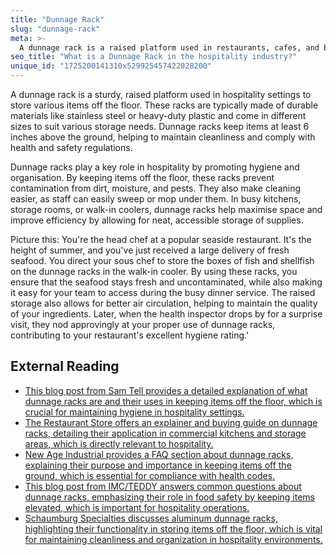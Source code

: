 ```yaml
---
title: "Dunnage Rack"
slug: "dunnage-rack"
meta: >-
  A dunnage rack is a raised platform used in restaurants, cafes, and bars to keep items off the floor. It helps maintain cleanliness and organise storage efficiently.
seo_title: "What is a Dunnage Rack in the hospitality industry?"
unique_id: "1725200141310x529925457422028200"
---
```


A dunnage rack is a sturdy, raised platform used in hospitality settings to store various items off the floor. These racks are typically made of durable materials like stainless steel or heavy-duty plastic and come in different sizes to suit various storage needs. Dunnage racks keep items at least 6 inches above the ground, helping to maintain cleanliness and comply with health and safety regulations.

Dunnage racks play a key role in hospitality by promoting hygiene and organisation. By keeping items off the floor, these racks prevent contamination from dirt, moisture, and pests. They also make cleaning easier, as staff can easily sweep or mop under them. In busy kitchens, storage rooms, or walk-in coolers, dunnage racks help maximise space and improve efficiency by allowing for neat, accessible storage of supplies.

Picture this: You're the head chef at a popular seaside restaurant. It's the height of summer, and you've just received a large delivery of fresh seafood. You direct your sous chef to store the boxes of fish and shellfish on the dunnage racks in the walk-in cooler. By using these racks, you ensure that the seafood stays fresh and uncontaminated, while also making it easy for your team to access during the busy dinner service. The raised storage also allows for better air circulation, helping to maintain the quality of your ingredients. Later, when the health inspector drops by for a surprise visit, they nod approvingly at your proper use of dunnage racks, contributing to your restaurant's excellent hygiene rating.'

## External Reading

- [This blog post from Sam Tell provides a detailed explanation of what dunnage racks are and their uses in keeping items off the floor, which is crucial for maintaining hygiene in hospitality settings.](https://www.samtell.com/blog/metrofoodservicedunnageracks)
- [The Restaurant Store offers an explainer and buying guide on dunnage racks, detailing their application in commercial kitchens and storage areas, which is directly relevant to hospitality.](https://www.therestaurantstore.com/what-is-a-dunnage-rack)
- [New Age Industrial provides a FAQ section about dunnage racks, explaining their purpose and importance in keeping items off the ground, which is essential for compliance with health codes.](https://www.newageindustrial.com/news/frequently-asked-questions-about-dunnage-racks/)
- [This blog post from IMC/TEDDY answers common questions about dunnage racks, emphasizing their role in food safety by keeping items elevated, which is important for hospitality operations.](https://imcteddy.com/blog-post/commonly-asked-questions-about-dunnage-racks/)
- [Schaumburg Specialties discusses aluminum dunnage racks, highlighting their functionality in storing items off the floor, which is vital for maintaining cleanliness and organization in hospitality environments.](https://schaumburgspecialties.com/learning-center-what-is-an-aluminum-dunnage-rack-and-why-do-i-need-one/)